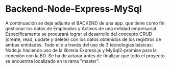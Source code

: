 # Backend-Node-Express-MySql

A continuación se deja adjunto el BACKEND de una app. que tiene como fin gestionar los datos de Empleados y Activos de una entidad empresarial. Específicamente se procurará lograr el desarrollo del concepto CRUD (create, read, update y delete) con los datos obtenidos de los registros de ambas entidades. Todo ello a través del uso de 3 tecnologías básicas: Node.js haciendo uso de la librería Express.js y MySql2-promise para la conexión con la BD. Se ha de aclarar antes de finalizar que todo el proyecto se encuentra localizado en la rama "master".
